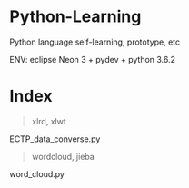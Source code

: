 # Python-Learning

Python language self-learning, prototype, etc

ENV: eclipse Neon 3 + pydev + python 3.6.2

# Index
> xlrd, xlwt

ECTP_data_converse.py

> wordcloud, jieba

word_cloud.py